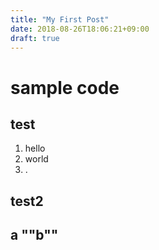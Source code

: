 ```yaml
---
title: "My First Post"
date: 2018-08-26T18:06:21+09:00
draft: true
---
```


# sample code
## test
1. hello
2. world
3. .

## test2
__a__
""b""
----



